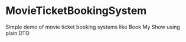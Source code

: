 # MovieTicketBookingSystem

Simple demo of movie ticket booking systems like Book My Show using plain DTO
